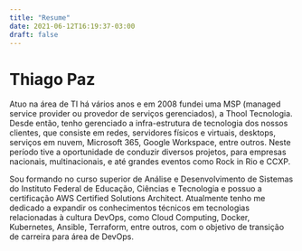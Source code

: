 ```yaml
---
title: "Resume"
date: 2021-06-12T16:19:37-03:00
draft: false
---
```


# Thiago Paz

Atuo na área de TI há vários anos e em 2008 fundei uma MSP (managed service provider ou provedor de serviços gerenciados), a Thool Tecnologia. Desde então, tenho gerenciado a infra-estrutura de tecnologia dos nossos clientes, que consiste em redes, servidores físicos e virtuais, desktops, serviços em nuvem, Microsoft 365, Google Workspace, entre outros. Neste período tive a oportunidade de conduzir diversos projetos, para empresas nacionais, multinacionais, e até grandes eventos como Rock in Rio e CCXP.

Sou formando no curso superior de Análise e Desenvolvimento de Sistemas do Instituto Federal de Educação, Ciências e Tecnologia e possuo a certificação AWS Certified Solutions Architect. Atualmente tenho me dedicado a expandir os conhecimentos técnicos em tecnologias relacionadas à cultura DevOps, como Cloud Computing, Docker, Kubernetes, Ansible, Terraform, entre outros, com o objetivo de transição de carreira para área de DevOps.
